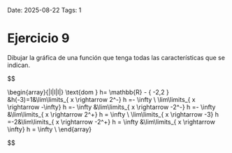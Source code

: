 Date: 2025-08-22
Tags: 1

# Ejercicio 9

 
Dibujar la gráfica de una función que tenga todas las características que se indican.




$$

\begin{array}{|l|l|l|}
   \text{dom } h= \mathbb{R} - \{ -2,2 \} &h(-3)=1&\lim\limits_{ x \rightarrow  2^-}  h =- \infty \\ \lim\limits_{ x \rightarrow  -\infty}  h =- \infty &\lim\limits_{ x \rightarrow  -2^-}  h =- \infty &\lim\limits_{ x \rightarrow  2^+}  h = \infty \\ \lim\limits_{ x \rightarrow  -3}  h =-2&\lim\limits_{ x \rightarrow  -2^+}  h = \infty &\lim\limits_{ x \rightarrow  \infty}  h = \infty \\ 
\end{array}

$$

